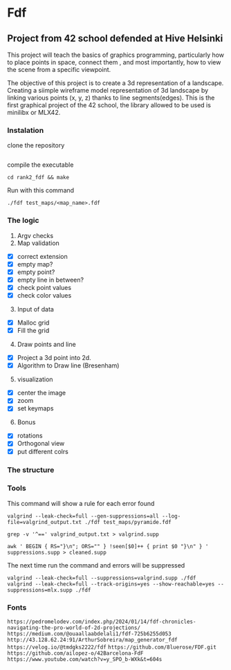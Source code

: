 # Fdf
## Project from 42 school defended at Hive Helsinki
This project will teach the basics of graphics programming, particularly how
to place points in space, connect them , and most importantly, how to view
the scene from a specific viewpoint.

The objective of this project is to create a 3d representation of a landscape.
Creating a siimple wireframe model representation of 3d landscape by linking
various points  (x, y, z) thanks to line segments(edges).
This is the first graphical project of the 42 school, the library allowed to 
be used is minilibx or MLX42. 

### Instalation

clone the repository
```
```
compile the executable
```
cd rank2_fdf && make
```
Run with this command
```
./fdf test_maps/<map_name>.fdf
```
### The logic

1. Argv checks
2. Map validation
- [x] correct extension
- [x] empty map?
- [x] empty point?
- [x] empty line in between?
- [x] check point values
- [x] check color values
3. Input of data
- [x] Malloc grid
- [x] Fill the grid
4. Draw points and line
- [x] Project a 3d point into 2d.
- [x] Algorithm to Draw line (Bresenham)
5. visualization
- [x] center the image
- [x] zoom
- [x] set keymaps
6. Bonus
- [x] rotations 
- [x] Orthogonal view
- [x] put different colrs

### The structure


### Tools

This command will show a rule for each error found
```
valgrind --leak-check=full --gen-suppressions=all --log-file=valgrind_output.txt ./fdf test_maps/pyramide.fdf
```
```
grep -v '^==' valgrind_output.txt > valgrind.supp
```
```
awk ' BEGIN { RS="}\n"; ORS="" } !seen[$0]++ { print $0 "}\n" } ' suppressions.supp > cleaned.supp
```
The next time run the command and errors will be suppressed
```
valgrind --leak-check=full --suppressions=valgrind.supp ./fdf
valgrind --leak-check=full --track-origins=yes --show-reachable=yes --suppressions=mlx.supp ./fdf
```
### Fonts
`https://pedromelodev.com/index.php/2024/01/14/fdf-chronicles-navigating-the-pro-world-of-2d-projections/`
`https://medium.com/@ouaallaabdelali1/fdf-725b6255d053`
`http://43.128.62.24:91/ArthurSobreira/map_generator_fdf`
`https://velog.io/@tmdgks2222/fdf`
`https://github.com/8luerose/FDF.git`
`https://github.com/ailopez-o/42Barcelona-FdF`
`https://www.youtube.com/watch?v=y_SPO_b-WXk&t=604s`

